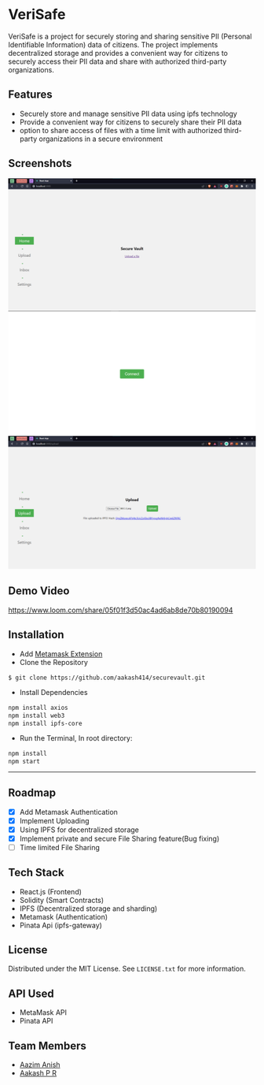 # VeriSafe

VeriSafe is a project for securely storing and sharing sensitive PII (Personal Identifiable Information) data of citizens. The project implements decentralized storage and provides a convenient way for citizens to securely access their PII data and share with authorized third-party organizations.

## Features

- Securely store and manage sensitive PII data using ipfs technology
- Provide a convenient way for citizens to securely share their PII data
- option to share access of files with a time limit with authorized third-party organizations in a secure environment

## Screenshots

![my screenshot](public/assets/SecVault.png)
![my screenshot](public/assets/landingpage.png)
![my screenshot](public/assets/Upload.png)

## Demo Video
  https://www.loom.com/share/05f01f3d50ac4ad6ab8de70b80190094
## Installation

- Add [Metamask Extension](https://chrome.google.com/webstore/detail/metamask/nkbihfbeogaeaoehlefnkodbefgpgknn?hl=en)
- Clone the Repository

```
$ git clone https://github.com/aakash414/securevault.git
```

- Install Dependencies

```
npm install axios
npm install web3
npm install ipfs-core

```

- Run the Terminal, In root directory:

```
npm install
npm start
```

---

## Roadmap

- [x] Add Metamask Authentication
- [x] Implement Uploading
- [x] Using IPFS for decentralized storage
- [x] Implement private and secure File Sharing feature(Bug fixing)
- [ ] Time limited File Sharing

## Tech Stack

- React.js (Frontend)
- Solidity (Smart Contracts)
- IPFS (Decentralized storage and sharding)
- Metamask (Authentication)
- Pinata Api (ipfs-gateway)

## License

Distributed under the MIT License. See `LICENSE.txt` for more information.

## API Used

- MetaMask API
- Pinata API

## Team Members

- [Aazim Anish](https://github.com/AazimAnish)
- [Aakash P R](https://github.com/aakash414)
